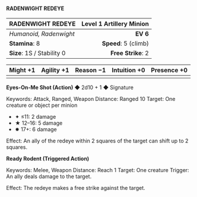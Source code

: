 #### RADENWIGHT REDEYE

| RADENWIGHT REDEYE | **Level 1 Artillery Minion** |
|:-------------------------------------------------- | -------------------------:|
| *Humanoid, Radenwight* | **EV 6** |
| **Stamina**: 8 | **Speed**: 5 (climb) |
| **Size**: 1S / Stability 0 | **Free Strike**: 2 |

| **Might** +1 | **Agility** +1 | **Reason** −1 | **Intuition** +0 | **Presence** +0 |
| -------- | ---------- | --------- | ------------ | ----------- |
|  |  |  |  |  |

**Eyes-On-Me Shot (Action)** ◆ 2d10 + 1 ◆ Signature

Keywords: Attack, Ranged, Weapon
Distance: Ranged 10
Target: One creature or object per minion
- ✦ ≤11: 2 damage
- ★ 12–16: 5 damage
- ✸ 17+: 6 damage

Effect: An ally of the redeye within 2 squares of the target can shift up to 2 squares.

**Ready Rodent (Triggered Action)**

Keywords: Melee, Weapon
Distance: Reach 1
Target: One creature
Trigger: An ally deals damage to the target.

Effect: The redeye makes a free strike against the target.

